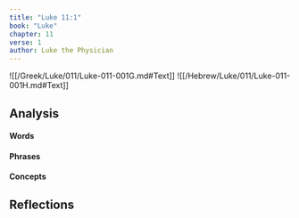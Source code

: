 ```yaml
---
title: "Luke 11:1"
book: "Luke"
chapter: 11
verse: 1
author: Luke the Physician
---
```

![[/Greek/Luke/011/Luke-011-001G.md#Text]]
![[/Hebrew/Luke/011/Luke-011-001H.md#Text]]

## Analysis

#### Words

#### Phrases

#### Concepts

## Reflections
